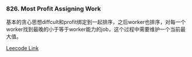 ### 826. Most Profit Assigning Work

基本的贪心思想diffcult和profit绑定到一起排序，之后worker也排序，对每一个worker找到最晚的小于等于worker能力的job，这个过程中需要维护一个当前最大值。


[Leecode Link](https://leetcode.com/problems/most-profit-assigning-work/)
